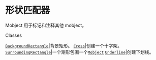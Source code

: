 # 形状匹配器

Mobject 用于标记和注释其他 mobject。

Classes

[`BackgroundRectangle`]()|背景矩形。
[`Cross`]()|创建一个十字架。
[`SurroundingRectangle`]()|一个矩形包围一个[`Mobject`]()
[`Underline`]()|创建下划线。
